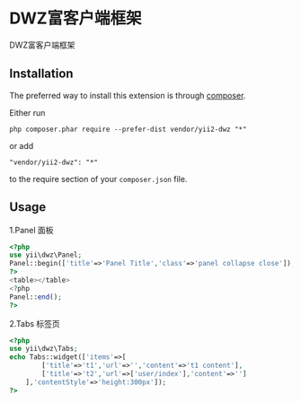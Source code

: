 DWZ富客户端框架
=========
DWZ富客户端框架

Installation
------------

The preferred way to install this extension is through [composer](http://getcomposer.org/download/).

Either run

```
php composer.phar require --prefer-dist vendor/yii2-dwz "*"
```

or add

```
"vendor/yii2-dwz": "*"
```

to the require section of your `composer.json` file.

Usage
-----
1.Panel 面板
```php
<?php
use yii\dwz\Panel;
Panel::begin(['title'=>'Panel Title','class'=>'panel collapse close']);
?>
<table></table>
<?php
Panel::end();
?>
```
2.Tabs 标签页
```php
<?php
use yii\dwz\Tabs;
echo Tabs::widget(['items'=>[
		['title'=>'t1','url'=>'','content'=>'t1 content'],
		['title'=>'t2','url'=>['user/index'],'content'=>'']
	],'contentStyle'=>'height:300px']);
?>
```
